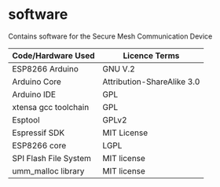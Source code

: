 # software
Contains software for the Secure Mesh Communication Device

| Code/Hardware Used | Licence Terms |
| --- | --- | 
| ESP8266 Arduino | GNU V.2 |
| Arduino Core | Attribution-ShareAlike 3.0 |
| Arduino IDE | GPL |
| xtensa gcc toolchain | GPL |
| Esptool | GPLv2 |
| Espressif SDK | MIT License |
| ESP8266 core |  LGPL |
| SPI Flash File System | MIT license |
| umm_malloc library | MIT license |
